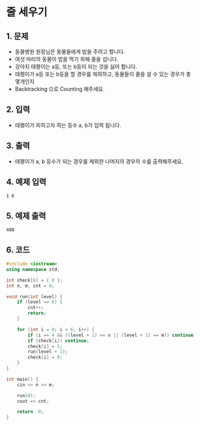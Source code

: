 # 줄 세우기

## 1. 문제

- 동물병원 원장님은 동물들에게 밥을 주려고 합니다.
- 여섯 마리의 동물이 밥을 먹기 위해 줄을 섭니다.
- 강아지 태평이는 a등, 또는 b등이 되는 것을 싫어 합니다. 
- 태평이가 a등 또는 b등을 할 경우를 제외하고, 동물들이 줄을 설 수 있는 경우가 총 몇개인지
- Backtracking 으로 Counting 해주세요.

## 2. 입력
- 태평이가 피하고자 하는 등수 a, b가 입력 됩니다.

## 3. 출력

- 태평이가 a, b 등수가 되는 경우를 제외한 나머지의 경우의 수를 출력해주세요.


## 4. 예제 입력
```
1 6
```

## 5. 예제 출력
```
480
```

## 6. 코드

```c++
#include <iostream>
using namespace std;

int check[6] = { 0 };
int n, m, cnt = 0;

void run(int level) {
	if (level == 6) {
		cnt++;
		return;
	}

	for (int i = 0; i < 6; i++) {
		if (i == 4 && ((level + 1) == n || (level + 1) == m)) continue;
		if (check[i]) continue;
		check[i] = 1;
		run(level + 1);
		check[i] = 0;
	}
}

int main() {
	cin >> n >> m;

	run(0);
	cout << cnt;

	return  0;
}
```
